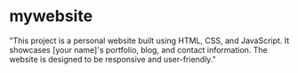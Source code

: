 # mywebsite
"This project is a personal website built using HTML, CSS, and JavaScript. It showcases [your name]'s portfolio, blog, and contact information. The website is designed to be responsive and user-friendly."
